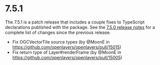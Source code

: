 # 7.5.1

The 7.5.1 is a patch release that includes a couple fixes to TypeScript declarations published with the package.  See the [7.5.0 release notes](./v7.5.0.md) for a complete list of changes since the previous release.

 * Fix OGCVectorTile source types (by @MoonE in https://github.com/openlayers/openlayers/pull/15015)
 * Fix return type of Layer#renderFrame (by @MoonE in https://github.com/openlayers/openlayers/pull/15005)
